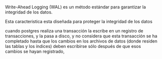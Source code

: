 Write-Ahead Logging (WAL) es un método estándar para garantizar la integridad de los datos. 

Esta caracteristica esta diseñada para proteger la integridad de los datos

 cuando postgres realiza una transacción la escribe en un registro de transacciones, y la pasa a disco, y no considera que esta transacción se ha completado hasta que los cambios en los archivos de datos (donde residen las tablas y los índices) deben escribirse sólo después de que esos cambios se hayan registrado,